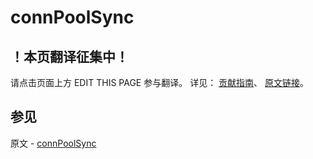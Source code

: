 # connPoolSync

## ！本页翻译征集中！

请点击页面上方 EDIT THIS PAGE 参与翻译。
详见：
[贡献指南]( https://github.com/JinMuInfo/MongoDB-Manual-zh/blob/master/CONTRIBUTING.md )、
[原文链接](  https://docs.mongodb.com/manual/reference/command/connPoolSync/  )。

## 参见

原文 - [connPoolSync]( https://docs.mongodb.com/manual/reference/command/connPoolSync/ )

